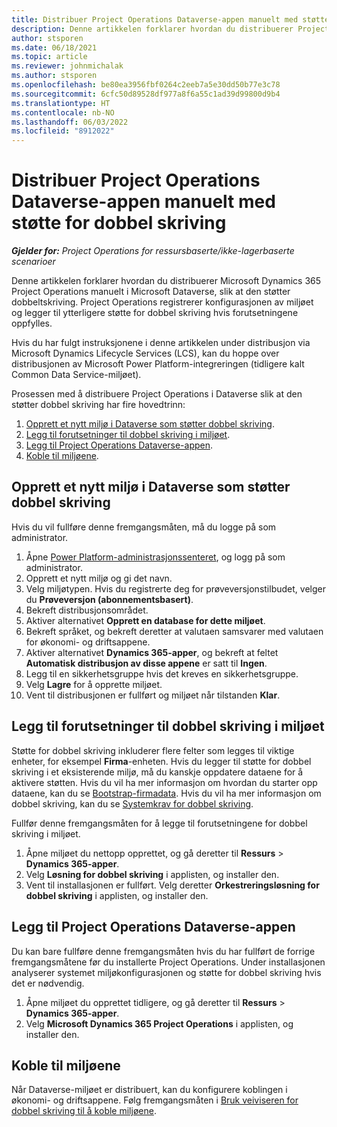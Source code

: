 ```yaml
---
title: Distribuer Project Operations Dataverse-appen manuelt med støtte for dobbel skriving
description: Denne artikkelen forklarer hvordan du distribuerer Project Operations Dataverse-appen manuelt, slik at den støtter dobbeltskriving.
author: stsporen
ms.date: 06/18/2021
ms.topic: article
ms.reviewer: johnmichalak
ms.author: stsporen
ms.openlocfilehash: be80ea3956fbf0264c2eeb7a5e30dd50b77e3c78
ms.sourcegitcommit: 6cfc50d89528df977a8f6a55c1ad39d99800d9b4
ms.translationtype: HT
ms.contentlocale: nb-NO
ms.lasthandoff: 06/03/2022
ms.locfileid: "8912022"
---
```

# <a name="manually-deploy-the-project-operations-dataverse-app-with-dual-write-support"></a>Distribuer Project Operations Dataverse-appen manuelt med støtte for dobbel skriving

_**Gjelder for:** Project Operations for ressursbaserte/ikke-lagerbaserte scenarioer_

Denne artikkelen forklarer hvordan du distribuerer Microsoft Dynamics 365 Project Operations manuelt i Microsoft Dataverse, slik at den støtter dobbeltskriving. Project Operations registrerer konfigurasjonen av miljøet og legger til ytterligere støtte for dobbel skriving hvis forutsetningene oppfylles.

Hvis du har fulgt instruksjonene i denne artikkelen under distribusjon via Microsoft Dynamics Lifecycle Services (LCS), kan du hoppe over distribusjonen av Microsoft Power Platform-integreringen (tidligere kalt Common Data Service-miljøet).

Prosessen med å distribuere Project Operations i Dataverse slik at den støtter dobbel skriving har fire hovedtrinn:

1. [Opprett et nytt miljø i Dataverse som støtter dobbel skriving](#create).
2. [Legg til forutsetninger til dobbel skriving i miljøet](#prerequisites).
3. [Legg til Project Operations Dataverse-appen](#dataverse).
4. [Koble til miljøene](#link).

## <a name="create-a-new-environment-in-dataverse-that-supports-dual-write"></a><a name="create"></a>Opprett et nytt miljø i Dataverse som støtter dobbel skriving

Hvis du vil fullføre denne fremgangsmåten, må du logge på som administrator.

1. Åpne [Power Platform-administrasjonssenteret](https://admin.powerplatform.com), og logg på som administrator.
2. Opprett et nytt miljø og gi det navn.
3. Velg miljøtypen. Hvis du registrerte deg for prøveversjonstilbudet, velger du **Prøveversjon (abonnementsbasert)**.
4. Bekreft distribusjonsområdet.
5. Aktiver alternativet **Opprett en database for dette miljøet**. 
6. Bekreft språket, og bekreft deretter at valutaen samsvarer med valutaen for økonomi- og driftsappene.
7. Aktiver alternativet **Dynamics 365-apper**, og bekreft at feltet **Automatisk distribusjon av disse appene** er satt til **Ingen**.
8. Legg til en sikkerhetsgruppe hvis det kreves en sikkerhetsgruppe.
9. Velg **Lagre** for å opprette miljøet.
10. Vent til distribusjonen er fullført og miljøet når tilstanden **Klar**.

## <a name="add-dual-write-prerequisites-to-the-environment"></a><a name="prerequisites"></a>Legg til forutsetninger til dobbel skriving i miljøet

Støtte for dobbel skriving inkluderer flere felter som legges til viktige enheter, for eksempel **Firma**-enheten. Hvis du legger til støtte for dobbel skriving i et eksisterende miljø, må du kanskje oppdatere dataene for å aktivere støtten. Hvis du vil ha mer informasjon om hvordan du starter opp dataene, kan du se [Bootstrap-firmadata](/dynamics365/fin-ops-core/dev-itpro/data-entities/dual-write/bootstrap-company-data). Hvis du vil ha mer informasjon om dobbel skriving, kan du se [Systemkrav for dobbel skriving](/dynamics365/fin-ops-core/dev-itpro/data-entities/dual-write/dual-write-system-req).

Fullfør denne fremgangsmåten for å legge til forutsetningene for dobbel skriving i miljøet.

1. Åpne miljøet du nettopp opprettet, og gå deretter til **Ressurs** \> **Dynamics 365-apper**.
2. Velg **Løsning for dobbel skriving** i applisten, og installer den.
3. Vent til installasjonen er fullført. Velg deretter **Orkestreringsløsning for dobbel skriving** i applisten, og installer den.

## <a name="add-the-project-operations-dataverse-app"></a><a name="dataverse"></a>Legg til Project Operations Dataverse-appen

Du kan bare fullføre denne fremgangsmåten hvis du har fullført de forrige fremgangsmåtene før du installerte Project Operations. Under installasjonen analyserer systemet miljøkonfigurasjonen og støtte for dobbel skriving hvis det er nødvendig.

1. Åpne miljøet du opprettet tidligere, og gå deretter til **Ressurs** \> **Dynamics 365-apper**.
2. Velg **Microsoft Dynamics 365 Project Operations** i applisten, og installer den.

## <a name="link-your-environments"></a><a name="link"></a>Koble til miljøene

Når Dataverse-miljøet er distribuert, kan du konfigurere koblingen i økonomi- og driftsappene. Følg fremgangsmåten i [Bruk veiviseren for dobbel skriving til å koble miljøene](/dynamics365/fin-ops-core/dev-itpro/data-entities/dual-write/link-your-environment).
